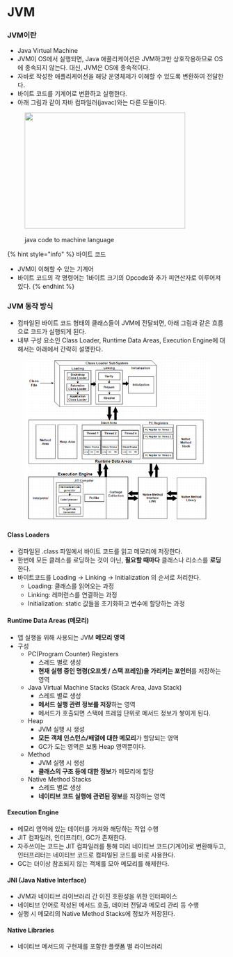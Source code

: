 # JVM

### JVM이란 <a href="#jvm" id="jvm"></a>

* Java Virtual Machine
* JVM이 OS에서 실행되면, Java 애플리케이션은 JVM하고만 상호작용하므로 OS에 종속되지 않는다. 대신, JVM은 OS에 종속적이다.
* 자바로 작성한 애플리케이션을 해당 운영체제가 이해할 수 있도록 변환하여 전달한다.
* 바이트 코드를 기계어로 변환하고 실행한다.
* 아래 그림과 같이 자바 컴파일러(javac)와는 다른 모듈이다.

<figure><img src="https://blog.kakaocdn.net/dn/beHaHI/btrKrqMW4rU/oU3cGpEkHTjJYqvmbnewM0/img.png" alt="" height="267" width="369"><figcaption><p>java code to machine language</p></figcaption></figure>

{% hint style="info" %}
바이트 코드

* JVM이 이해할 수 있는 기계어
* 바이트 코드의 각 명령어는 1바이트 크기의 Opcode와 추가 피연산자로 이루어져 있다.
{% endhint %}

### JVM 동작 방식

* 컴파일된 바이트 코드 형태의 클래스들이 JVM에 전달되면, 아래 그림과 같은 흐름으로 코드가 실행되게 된다.
* 내부 구성 요소인 Class Loader, Runtime Data Areas, Execution Engine에 대해서는 아래에서 간략히 설명한다.

<figure><img src="../../../.gitbook/assets/image (7) (1) (1) (1) (1).png" alt=""><figcaption></figcaption></figure>

#### Class Loaders

* 컴파일된 .class 파일에서 바이트 코드를 읽고 메모리에 저장한다.
* 한번에 모든 클래스를 로딩하는 것이 아닌, **필요할 때마다** 클래스나 리소스를 **로딩**한다.
* 바이트코드를 Loading → Linking → Initialization 의 순서로 처리한다.
  * Loading: 클래스를 읽어오는 과정
  * Linking: 레퍼런스를 연결하는 과정
  * Initialization: static 값들을 초기화하고 변수에 할당하는 과정

#### Runtime Data Areas (메모리)

* 앱 실행을 위해 사용되는 JVM **메모리 영역**
* 구성
  * PC(Program Counter) Registers
    * 스레드 별로 생성
    * **현재 실행 중인 명령(오프셋 / 스택 프레임)을 가리키는 포인터**를 저장하는 영역
  * Java Virtual Machine Stacks (Stack Area, Java Stack)
    * 스레드 별로 생성
    * **메서드 실행 관련 정보를 저장**하는 영역
    * 메서드가 호출되면 스택에 프레임 단위로 메서드 정보가 쌓이게 된다.
  * Heap
    * JVM 실행 시 생성
    * **모든 객체 인스턴스/배열에 대한 메모리**가 할당되는 영역
    * GC가 도는 영역은 보통 Heap 영역뿐이다.
  * Method
    * JVM 실행 시 생성
    * **클래스의 구조 등에 대한 정보**가 메모리에 할당
  * Native Method Stacks
    * 스레드 별로 생성
    * **네이티브 코드 실행에 관련된 정보**를 저장하는 영역

#### Execution Engine

* 메모리 영역에 있는 데이터를 가져와 해당하는 작업 수행
* JIT 컴파일러, 인터프리터, GC가 존재한다.
* 자주쓰이는 코드는 JIT 컴파일러를 통해 미리 네이티브 코드(기계어)로 변환해두고, 인터프리터는 네이티브 코드로 컴파일된 코드를 바로 사용한다.
* GC는 더이상 참조되지 않는 객체를 모아 메모리를 해제한다.

#### JNI (Java Native Interface)

* JVM과 네이티브 라이브러리 간 이진 호환성을 위한 인터페이스
* 네이티브 언어로 작성된 메서드 호출, 데이터 전달과 메모리 관리 등 수행
* 실행 시 메모리의 Native Method Stacks에 정보가 저장된다.

#### Native Libraries

* 네이티브 메서드의 구현체를 포함한 플랫폼 별 라이브러리
